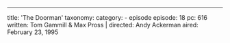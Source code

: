 ---
title: 'The Doorman'
taxonomy:
    category:
        - episode
episode: 18
pc: 616         
written: Tom Gammill & Max Pross |
directed: Andy Ackerman
aired: February 23, 1995
